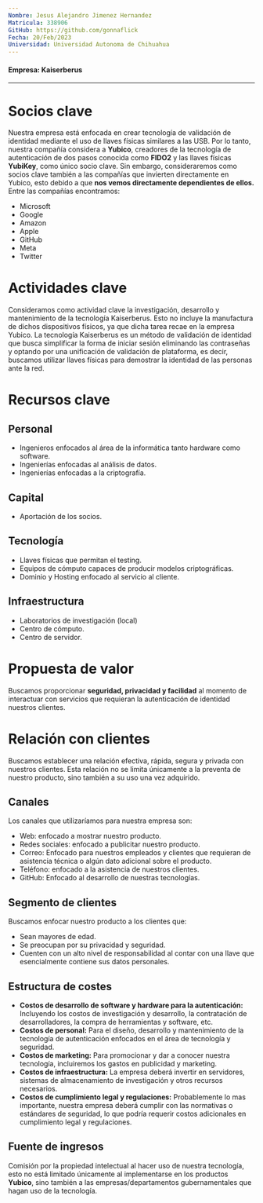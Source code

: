 ```yaml
---
Nombre: Jesus Alejandro Jimenez Hernandez
Matricula: 338906
GitHub: https://github.com/gonnaflick
Fecha: 20/Feb/2023
Universidad: Universidad Autonoma de Chihuahua
---
```

#### Empresa: Kaiserberus
---
# Socios clave
Nuestra empresa está enfocada en crear tecnología de validación de identidad mediante el uso de llaves físicas similares a las USB. Por lo tanto, nuestra compañía considera a **Yubico**, creadores de la tecnología de autenticación de dos pasos conocida como **FIDO2** y las llaves físicas **YubiKey**, como único socio clave. Sin embargo, consideraremos como socios clave también a las compañías que invierten directamente en Yubico, esto debido a que **nos vemos directamente dependientes de ellos.** Entre las compañías encontramos:
* Microsoft
* Google
* Amazon
* Apple
* GitHub
* Meta
* Twitter
# Actividades clave
Consideramos como actividad clave la investigación, desarrollo y mantenimiento de la tecnología Kaiserberus. Esto no incluye la manufactura de dichos dispositivos físicos, ya que dicha tarea recae en la empresa Yubico. 
La tecnología Kaiserberus es un método de validación de identidad que busca simplificar la forma de iniciar sesión eliminando las contraseñas y optando por una unificación de validación de plataforma, es decir, buscamos utilizar llaves físicas para demostrar la identidad de las personas ante la red.
# Recursos clave
## Personal
* Ingenieros enfocados al área de la informática tanto hardware como software.
* Ingenierías enfocadas al análisis de datos.
* Ingenierías enfocadas a la criptografía.
## Capital
* Aportación de los socios.
## Tecnología
* Llaves físicas que permitan el testing.
* Equipos de cómputo capaces de producir modelos criptográficas.
* Dominio y Hosting enfocado al servicio al cliente.
## Infraestructura
* Laboratorios de investigación (local)
* Centro de cómputo.
* Centro de servidor.
# Propuesta de valor
Buscamos proporcionar **seguridad, privacidad y facilidad** al momento de interactuar con servicios que requieran la autenticación de identidad nuestros clientes.
# Relación con clientes
Buscamos establecer una relación efectiva, rápida, segura y privada con nuestros clientes. Esta relación no se limita únicamente a la preventa de nuestro producto, sino también a su uso una vez adquirido.
## Canales
Los canales que utilizaríamos para nuestra empresa son:
* Web: enfocado a mostrar nuestro producto.
* Redes sociales: enfocado a publicitar nuestro producto.
* Correo: Enfocado para nuestros empleados y clientes que requieran de asistencia técnica o algún dato adicional sobre el producto. 
* Teléfono: enfocado a la asistencia de nuestros clientes.
* GitHub: Enfocado al desarrollo de nuestras tecnologías.
## Segmento de clientes
Buscamos enfocar nuestro producto a los clientes que:
* Sean mayores de edad.
* Se preocupan por su privacidad y seguridad.
* Cuenten con un alto nivel de responsabilidad al contar con una llave que esencialmente contiene sus datos personales.
## Estructura de costes
* **Costos de desarrollo de software y hardware para la autenticación:** Incluyendo los costos de investigación y desarrollo, la contratación de desarrolladores, la compra de herramientas y software, etc.
* **Costos de personal:** Para el diseño, desarrollo y mantenimiento de la tecnología de autenticación enfocados en el área de tecnología y seguridad.
* **Costos de marketing:** Para promocionar y dar a conocer nuestra tecnología, incluiremos los gastos en publicidad y marketing.
* **Costos de infraestructura:** La empresa deberá invertir en servidores, sistemas de almacenamiento de investigación y otros recursos necesarios.  
* **Costos de cumplimiento legal y regulaciones:** Probablemente lo mas importante, nuestra empresa deberá cumplir con las normativas o estándares de seguridad, lo que podría requerir costos adicionales en cumplimiento legal y regulaciones.
## Fuente de ingresos
Comisión por la propiedad intelectual al hacer uso de nuestra tecnología, esto no está limitado únicamente al implementarse en los productos **Yubico**, sino también a las empresas/departamentos gubernamentales que hagan uso de la tecnología.